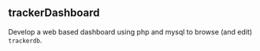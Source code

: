 ## trackerDashboard

Develop a web based dashboard using php and mysql to browse (and edit) `trackerdb`.